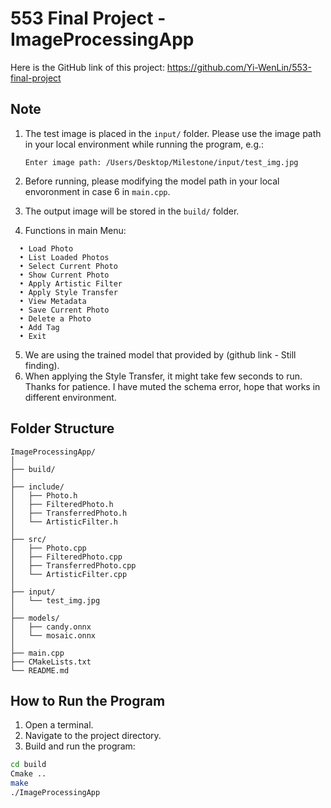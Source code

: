 # 553 Final Project - ImageProcessingApp
Here is the GitHub link of this project: 
https://github.com/Yi-WenLin/553-final-project

## Note
1. The test image is placed in the `input/` folder. Please use the image path in your local environment while running the program, e.g.:
   
   ```
   Enter image path: /Users/Desktop/Milestone/input/test_img.jpg
   ```
2. Before running, please modifying the model path in your local envoronment in case 6 in `main.cpp`. 
3.	The output image will be stored in the `build/` folder.
4.	Functions in main Menu:
   ```
	 • Load Photo
	 • List Loaded Photos
	 • Select Current Photo
	 • Show Current Photo
	 • Apply Artistic Filter
	 • Apply Style Transfer
	 • View Metadata
	 • Save Current Photo
	 • Delete a Photo
     • Add Tag
	 • Exit
   ```
5. We are using the trained model that provided by (github link - Still finding).
6. When applying the Style Transfer, it might take few seconds to run. Thanks for patience. I have muted the schema error, hope that works in different environment.

## Folder Structure
```
ImageProcessingApp/
│
├── build/
│
├── include/
│   ├── Photo.h
│   ├── FilteredPhoto.h
│   ├── TransferredPhoto.h
│   └── ArtisticFilter.h
│
├── src/
│   ├── Photo.cpp
│   ├── FilteredPhoto.cpp
│   ├── TransferredPhoto.cpp
│   └── ArtisticFilter.cpp
│
├── input/
│   └── test_img.jpg
│
├── models/
│   ├── candy.onnx
│   └── mosaic.onnx
│
├── main.cpp
├── CMakeLists.txt
└── README.md
```

## How to Run the Program

1. Open a terminal.
2. Navigate to the project directory.
3. Build and run the program:

```bash
cd build
Cmake ..
make
./ImageProcessingApp
```
